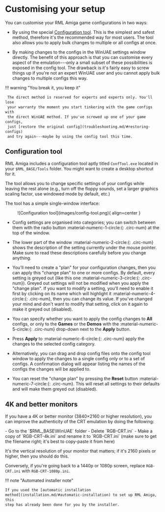 # Customising your setup

You can customise your RML Amiga game configurations in two ways:

- By using the special [Configuration tool](#configuration-tool). This is the
  simplest and safest method, therefore it's the recommended way for most
  users. The tool also allows you to apply bulk changes to multiple or all
  configs at once.

- By making changes to the configs in the WinUAE settings window directly. The
  benefit of this approach is that you can customise every aspect of the
  emulation---only a small subset of these possibilities is exposed in the
  config tool. The drawback is it's fairly easy to screw things up if you're
  not an expert WinUAE user and you cannot apply bulk changes to multiple
  configs this way.


!!! warning "You break it, you keep it"

     The direct method is reserved for experts and experts only. You'll lose
     your warranty the moment you start tinkering with the game configs with
     the direct WinUAE method. If you've screwed up one of your game configs,
     just [restore the original config](troubleshooting.md/#restoring-configs)
     and try again---maybe by using the config tool this time.


## Configuration tool

RML Amiga includes a configuration tool aptly titled `ConfTool.exe` located in
your `$RML_BASE/Tools` folder. You might want to create a desktop shortcut for
it.

The tool allows you to change specific settings of your configs while leaving
the rest alone (e.g., turn off the floppy sounds, set a larger graphics
scaling factor, use windowed mode by default, etc.)

The tool has a simple single-window interface:

<figure markdown="span">
  ![Configuration tool](images/config-tool.png){ align=center }
</figure>

- Config settings are organised into categories; you can switch between them
  with the radio button :material-numeric-1-circle:{: .circ-num} at the top of
  the window.

- The lower part of the window :material-numeric-2-circle:{: .circ-num} shows
  the description of the setting currently under the mouse pointer. Make sure
  to read these descriptions carefully before you change anything.

- You'll need to create a "plan" for your configuration changes, then you can
  apply this "change plan" to one or more configs. By default, every setting
  is greyed out (like this one :material-numeric-3-circle:{: .circ-num}).
  Greyed out settings will not be modified when you apply the "change plan".
  If you want to modify a setting, you'll need to enable it first by clicking
  on its name which will highlight it :material-numeric-4-circle:{: .circ-num},
  then you can change its value. If you've changed your mind and
  don't want to modify that setting, click on it again to make it greyed out
  (disabled).

- You can specify whether you want to apply the config changes to **All**
  configs, or only to the **Games** or the **Demos** with the
  :material-numeric-5-circle:{: .circ-num} drop-down next to the **Apply**
  button.

- Press **Apply** to :material-numeric-6-circle:{: .circ-num} apply the
  changes to the selected config category.

- Alternatively, you can drag and drop config files onto the config tool
  window to apply the changes to a single config only or to a set of configs.
  A confirmation dialog will appear listing the names of the configs the
  changes will be applied to.

- You can reset the "change plan"   by pressing the **Reset** button
  :material-numeric-7-circle:{: .circ-num}. This will reset all settings to
  their defaults and will make them greyed out (disabled).


## 4K and better monitors

If you have a 4K or better monitor (3840&times;2160 or higher resolution), you
can improve the authenticity of the CRT emulation by doing the following:

<div class="compact" markdown>
  - Go to the `$RML_BASE\WinUAE` folder
  - Delete `RGB-CRT.ini`
  - Make a copy of `RGB-CRT-4k.ini` and rename it to `RGB-CRT.ini` (make sure
    to get the filename right; it's best to copy-paste it from here)
</div>

It's the vertical resolution of your monitor that matters; if it's 2160
pixels or higher, then you should do this.

Conversely, if you're going back to a 1440p or 1080p screen, replace
`RGB-CRT.ini` with `RGB-CRT-1080p.ini`.

!!! note "Automated installer note"

    If you used the [automatic installation
    method](installation.md/#automatic-installation) to set up RML Amiga, this
    step has already been done for you by the installer.
